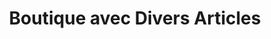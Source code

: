 ---
title: "Boutique avec Divers Articles"
url: /nzerekore/boutique-avec-divers-articles-4/
shop: commodité
---